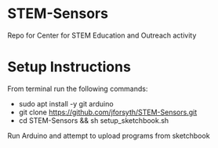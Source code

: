 # STEM-Sensors
Repo for Center for STEM Education and Outreach activity

# Setup Instructions
From terminal run the following commands:
* sudo apt install -y git arduino
* git clone https://github.com/jforsyth/STEM-Sensors.git
* cd STEM-Sensors && sh setup_sketchbook.sh

Run Arduino and attempt to upload programs from sketchbook
